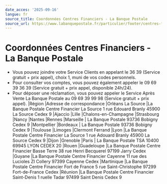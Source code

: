 ```yaml
---
date_acces: '2025-09-16'
langue: fr
source_title: Coordonnées Centres Financiers - La Banque Postale
source_url: https://www.labanquepostale.fr/particulier/footer/centres-financiers.html
---
```


# Coordonnées Centres Financiers - La Banque Postale

- Vous pouvez joindre votre Service Clients en appelant le 36 39 (Service gratuit + prix appel), choix 1, muni de vos codes personnels.
- Pour consulter vos comptes, vous pouvez également appeler le 09 69 39 36 39 (Service gratuit + prix appel, disponible 24h/24).
- Pour déposer une réclamation, vous pouvez appeler le Service Après Vente La Banque Postale au 09 69 39 99 98 (Service gratuit + prix appel).
|Région
|Adresse de correspondance
|Orléans La Source
|La Banque Postale
Centre Financier La Source
1 rue Edouard Branly 45900 La Source Cedex 9
|Ajaccio
|Lille
|Chalons-en-Champagne
|Strasbourg
|Nancy
|Nantes
|Rennes
|Marseille
|
La Banque Postale
93736 Bobigny Cedex 9
|Montpellier
|Bordeaux
|
La Banque Postale
93736 Bobigny Cedex 9
|Toulouse
|Limoges
|Clermont Ferrand
|Lyon
|La Banque Postale
Centre Financier La Source
1 rue Adouard Branly 45900 La Source Cedex 9
|Dijon
|Grenoble
|Paris
| La Banque Postale
TSA 10400
69945 LYON CEDEX 20
|Rouen
|Guadeloupe
|La Banque Postale
Centre Financier Basse Terre
38 rue Henri Becquerel 97199 Jarry Cedex
|Guyane
|La Banque Postale
Centre Financier Cayenne
11 rue des Lucioles ZI Collery 97399 Cayenne Cedex
|Martinique
|La Banque Postale
Centre Financier Fort de France
5 rue Saint-Christophe 97299 Fort-de-France Cedex
|Réunion
|La Banque Postale
Centre Financier Saint-Denis
1 ruelle Tadar 97499 Saint Denis Cedex 9